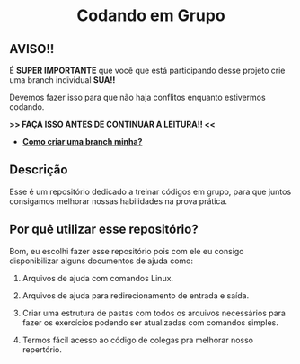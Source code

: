 <h1 align="center">Codando em Grupo</h1>

## AVISO!!

É **SUPER IMPORTANTE** que você que está participando desse projeto crie uma branch individual **SUA!!**

Devemos fazer isso para que não haja conflitos enquanto estivermos codando.

**>> FAÇA ISSO ANTES DE CONTINUAR A LEITURA!! <<**

- [**Como criar uma branch minha?**]()

## Descrição

Esse é um repositório dedicado a treinar códigos em grupo, para que juntos consigamos melhorar nossas habilidades na prova prática.

## Por quê utilizar esse repositório?

Bom, eu escolhi fazer esse repositório pois com ele eu consigo disponibilizar alguns documentos de ajuda como: 

1. Arquivos de ajuda com comandos Linux.

1. Arquivos de ajuda para redirecionamento de entrada e saída.

1. Criar uma estrutura de pastas com todos os arquivos necessários para fazer os exercícios podendo ser atualizadas com comandos simples. 

1. Termos fácil acesso ao código de colegas pra melhorar nosso repertório.
